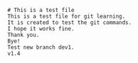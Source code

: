     # This is a test file
    This is a test file for git learning.
    It is created to test the git commands.
    I hope it works fine.
    Thank you.
    Bye!
    Test new branch dev1.
    v1.4
    



